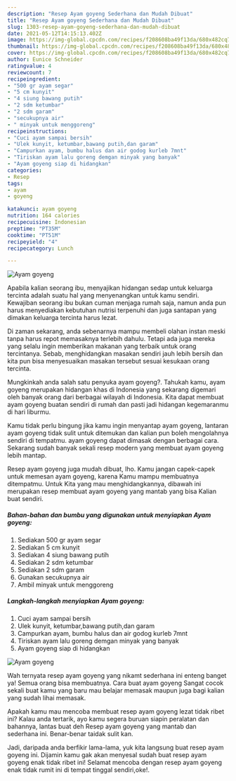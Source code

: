 ```yaml
---
description: "Resep Ayam goyeng Sederhana dan Mudah Dibuat"
title: "Resep Ayam goyeng Sederhana dan Mudah Dibuat"
slug: 1303-resep-ayam-goyeng-sederhana-dan-mudah-dibuat
date: 2021-05-12T14:15:13.402Z
image: https://img-global.cpcdn.com/recipes/f208608ba49f13da/680x482cq70/ayam-goyeng-foto-resep-utama.jpg
thumbnail: https://img-global.cpcdn.com/recipes/f208608ba49f13da/680x482cq70/ayam-goyeng-foto-resep-utama.jpg
cover: https://img-global.cpcdn.com/recipes/f208608ba49f13da/680x482cq70/ayam-goyeng-foto-resep-utama.jpg
author: Eunice Schneider
ratingvalue: 4
reviewcount: 7
recipeingredient:
- "500 gr ayam segar"
- "5 cm kunyit"
- "4 siung bawang putih"
- "2 sdm ketumbar"
- "2 sdm garam"
- "secukupnya air"
- " minyak untuk menggoreng"
recipeinstructions:
- "Cuci ayam sampai bersih"
- "Ulek kunyit, ketumbar,bawang putih,dan garam"
- "Campurkan ayam, bumbu halus dan air godog kurleb 7mnt"
- "Tiriskan ayam lalu goreng demgan minyak yang banyak"
- "Ayam goyeng siap di hidangkan"
categories:
- Resep
tags:
- ayam
- goyeng

katakunci: ayam goyeng 
nutrition: 164 calories
recipecuisine: Indonesian
preptime: "PT35M"
cooktime: "PT51M"
recipeyield: "4"
recipecategory: Lunch

---
```



![Ayam goyeng](https://img-global.cpcdn.com/recipes/f208608ba49f13da/680x482cq70/ayam-goyeng-foto-resep-utama.jpg)

Apabila kalian seorang ibu, menyajikan hidangan sedap untuk keluarga tercinta adalah suatu hal yang menyenangkan untuk kamu sendiri. Kewajiban seorang ibu bukan cuman menjaga rumah saja, namun anda pun harus menyediakan kebutuhan nutrisi terpenuhi dan juga santapan yang dimakan keluarga tercinta harus lezat.

Di zaman  sekarang, anda sebenarnya mampu membeli olahan instan meski tanpa harus repot memasaknya terlebih dahulu. Tetapi ada juga mereka yang selalu ingin memberikan makanan yang terbaik untuk orang tercintanya. Sebab, menghidangkan masakan sendiri jauh lebih bersih dan kita pun bisa menyesuaikan masakan tersebut sesuai kesukaan orang tercinta. 



Mungkinkah anda salah satu penyuka ayam goyeng?. Tahukah kamu, ayam goyeng merupakan hidangan khas di Indonesia yang sekarang digemari oleh banyak orang dari berbagai wilayah di Indonesia. Kita dapat membuat ayam goyeng buatan sendiri di rumah dan pasti jadi hidangan kegemaranmu di hari liburmu.

Kamu tidak perlu bingung jika kamu ingin menyantap ayam goyeng, lantaran ayam goyeng tidak sulit untuk ditemukan dan kalian pun boleh mengolahnya sendiri di tempatmu. ayam goyeng dapat dimasak dengan berbagai cara. Sekarang sudah banyak sekali resep modern yang membuat ayam goyeng lebih mantap.

Resep ayam goyeng juga mudah dibuat, lho. Kamu jangan capek-capek untuk memesan ayam goyeng, karena Kamu mampu membuatnya ditempatmu. Untuk Kita yang mau menghidangkannya, dibawah ini merupakan resep membuat ayam goyeng yang mantab yang bisa Kalian buat sendiri.

<!--inarticleads1-->

##### Bahan-bahan dan bumbu yang digunakan untuk menyiapkan Ayam goyeng:

1. Sediakan 500 gr ayam segar
1. Sediakan 5 cm kunyit
1. Sediakan 4 siung bawang putih
1. Sediakan 2 sdm ketumbar
1. Sediakan 2 sdm garam
1. Gunakan secukupnya air
1. Ambil  minyak untuk menggoreng




<!--inarticleads2-->

##### Langkah-langkah menyiapkan Ayam goyeng:

1. Cuci ayam sampai bersih
1. Ulek kunyit, ketumbar,bawang putih,dan garam
1. Campurkan ayam, bumbu halus dan air godog kurleb 7mnt
1. Tiriskan ayam lalu goreng demgan minyak yang banyak
1. Ayam goyeng siap di hidangkan
<img src="https://img-global.cpcdn.com/steps/0de3a3ed2d21f2da/160x128cq70/ayam-goyeng-langkah-memasak-5-foto.jpg" alt="Ayam goyeng">



Wah ternyata resep ayam goyeng yang nikamt sederhana ini enteng banget ya! Semua orang bisa membuatnya. Cara buat ayam goyeng Sangat cocok sekali buat kamu yang baru mau belajar memasak maupun juga bagi kalian yang sudah lihai memasak.

Apakah kamu mau mencoba membuat resep ayam goyeng lezat tidak ribet ini? Kalau anda tertarik, ayo kamu segera buruan siapin peralatan dan bahannya, lantas buat deh Resep ayam goyeng yang mantab dan sederhana ini. Benar-benar taidak sulit kan. 

Jadi, daripada anda berfikir lama-lama, yuk kita langsung buat resep ayam goyeng ini. Dijamin kamu gak akan menyesal sudah buat resep ayam goyeng enak tidak ribet ini! Selamat mencoba dengan resep ayam goyeng enak tidak rumit ini di tempat tinggal sendiri,oke!.

